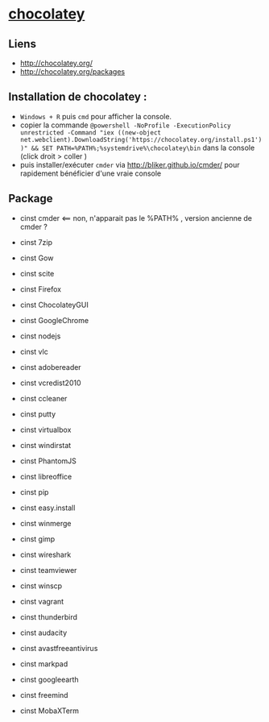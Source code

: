 [chocolatey](http://chocolatey.org/)
======================================

Liens
------------------------------------------------------------

- http://chocolatey.org/
- http://chocolatey.org/packages

Installation de chocolatey : 
------------------------------------------------------------

- ``Windows + R`` puis ``cmd`` pour afficher la console. 
- copier la commande ``@powershell -NoProfile -ExecutionPolicy unrestricted -Command "iex ((new-object net.webclient).DownloadString('https://chocolatey.org/install.ps1'))" && SET PATH=%PATH%;%systemdrive%\chocolatey\bin`` dans la console (click droit > coller )
- puis installer/exécuter ``cmder`` via http://bliker.github.io/cmder/ pour rapidement bénéficier d'une vraie console

Package
------------------------------------------------------------

- cinst cmder <== non, n'apparait pas le %PATH% , version ancienne de cmder ?	

- cinst 7zip
- cinst Gow
- cinst scite
- cinst Firefox 

- cinst ChocolateyGUI 
- cinst GoogleChrome 
- cinst nodejs
- cinst vlc
- cinst adobereader 
- cinst vcredist2010
- cinst ccleaner 
- cinst putty 
- cinst virtualbox
- cinst windirstat 
- cinst PhantomJS 
- cinst libreoffice 
- cinst pip
- cinst easy.install
- cinst winmerge 
- cinst gimp 
- cinst wireshark 
- cinst teamviewer 
- cinst winscp 
- cinst vagrant 
- cinst thunderbird 
- cinst audacity 
- cinst avastfreeantivirus
- cinst markpad 
- cinst googleearth
- cinst freemind 
- cinst MobaXTerm 


